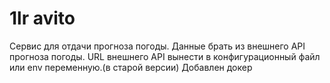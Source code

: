 # 1lr avito
Cервис для отдачи прогноза погоды.
Данные брать из внешнего API прогноза погоды. 
URL внешнего API вынести в конфигурационный файл или env переменную.(в старой версии)
Добавлен докер
